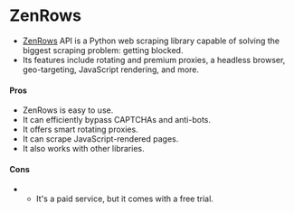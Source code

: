 # ZenRows
- [ZenRows](https://www.zenrows.com/) API is a Python web scraping library capable of solving the biggest scraping problem: getting blocked.
- Its features include rotating and premium proxies, a headless browser, geo-targeting, JavaScript rendering, and more.

#### Pros
- ZenRows is easy to use.
- It can efficiently bypass CAPTCHAs and anti-bots.
- It offers smart rotating proxies.
- It can scrape JavaScript-rendered pages.
- It also works with other libraries.

#### Cons
- - It's a paid service, but it comes with a free trial.